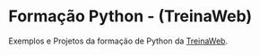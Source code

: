 # Formação Python - (TreinaWeb)

Exemplos e Projetos da formação de Python da [TreinaWeb](https://www.treinaweb.com.br/).
